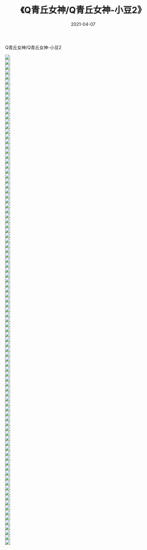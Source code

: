 ﻿---
layout: post
title:  《Q青丘女神/Q青丘女神-小豆2》
date:   2021-04-07
img: http://img.660000.xyz/Sharelink/网络美图/2021/Q青丘女神/Q青丘女神-小豆2/000.jpg
categories: [美女, 清纯, 唯美]
---

Q青丘女神/Q青丘女神-小豆2

 ![](http://img.660000.xyz/Sharelink/网络美图/2021/Q青丘女神/Q青丘女神-小豆2/001.jpg) <br>![](http://img.660000.xyz/Sharelink/网络美图/2021/Q青丘女神/Q青丘女神-小豆2/002.jpg) <br>![](http://img.660000.xyz/Sharelink/网络美图/2021/Q青丘女神/Q青丘女神-小豆2/003.jpg) <br>![](http://img.660000.xyz/Sharelink/网络美图/2021/Q青丘女神/Q青丘女神-小豆2/004.jpg) <br>![](http://img.660000.xyz/Sharelink/网络美图/2021/Q青丘女神/Q青丘女神-小豆2/005.jpg) <br>![](http://img.660000.xyz/Sharelink/网络美图/2021/Q青丘女神/Q青丘女神-小豆2/006.jpg) <br>![](http://img.660000.xyz/Sharelink/网络美图/2021/Q青丘女神/Q青丘女神-小豆2/007.jpg) <br>![](http://img.660000.xyz/Sharelink/网络美图/2021/Q青丘女神/Q青丘女神-小豆2/008.jpg) <br>![](http://img.660000.xyz/Sharelink/网络美图/2021/Q青丘女神/Q青丘女神-小豆2/009.jpg) <br>![](http://img.660000.xyz/Sharelink/网络美图/2021/Q青丘女神/Q青丘女神-小豆2/010.jpg) <br>![](http://img.660000.xyz/Sharelink/网络美图/2021/Q青丘女神/Q青丘女神-小豆2/011.jpg) <br>![](http://img.660000.xyz/Sharelink/网络美图/2021/Q青丘女神/Q青丘女神-小豆2/012.jpg) <br>![](http://img.660000.xyz/Sharelink/网络美图/2021/Q青丘女神/Q青丘女神-小豆2/013.jpg) <br>![](http://img.660000.xyz/Sharelink/网络美图/2021/Q青丘女神/Q青丘女神-小豆2/014.jpg) <br>![](http://img.660000.xyz/Sharelink/网络美图/2021/Q青丘女神/Q青丘女神-小豆2/015.jpg) <br>![](http://img.660000.xyz/Sharelink/网络美图/2021/Q青丘女神/Q青丘女神-小豆2/016.jpg) <br>![](http://img.660000.xyz/Sharelink/网络美图/2021/Q青丘女神/Q青丘女神-小豆2/017.jpg) <br>![](http://img.660000.xyz/Sharelink/网络美图/2021/Q青丘女神/Q青丘女神-小豆2/018.jpg) <br>![](http://img.660000.xyz/Sharelink/网络美图/2021/Q青丘女神/Q青丘女神-小豆2/019.jpg) <br>![](http://img.660000.xyz/Sharelink/网络美图/2021/Q青丘女神/Q青丘女神-小豆2/020.jpg) <br>![](http://img.660000.xyz/Sharelink/网络美图/2021/Q青丘女神/Q青丘女神-小豆2/021.jpg) <br>![](http://img.660000.xyz/Sharelink/网络美图/2021/Q青丘女神/Q青丘女神-小豆2/022.jpg) <br>![](http://img.660000.xyz/Sharelink/网络美图/2021/Q青丘女神/Q青丘女神-小豆2/023.jpg) <br>![](http://img.660000.xyz/Sharelink/网络美图/2021/Q青丘女神/Q青丘女神-小豆2/024.jpg) <br>![](http://img.660000.xyz/Sharelink/网络美图/2021/Q青丘女神/Q青丘女神-小豆2/025.jpg) <br>![](http://img.660000.xyz/Sharelink/网络美图/2021/Q青丘女神/Q青丘女神-小豆2/026.jpg) <br>![](http://img.660000.xyz/Sharelink/网络美图/2021/Q青丘女神/Q青丘女神-小豆2/027.jpg) <br>![](http://img.660000.xyz/Sharelink/网络美图/2021/Q青丘女神/Q青丘女神-小豆2/028.jpg) <br>![](http://img.660000.xyz/Sharelink/网络美图/2021/Q青丘女神/Q青丘女神-小豆2/029.jpg) <br>![](http://img.660000.xyz/Sharelink/网络美图/2021/Q青丘女神/Q青丘女神-小豆2/030.jpg) <br>![](http://img.660000.xyz/Sharelink/网络美图/2021/Q青丘女神/Q青丘女神-小豆2/031.jpg) <br>![](http://img.660000.xyz/Sharelink/网络美图/2021/Q青丘女神/Q青丘女神-小豆2/032.jpg) <br>![](http://img.660000.xyz/Sharelink/网络美图/2021/Q青丘女神/Q青丘女神-小豆2/033.jpg) <br>![](http://img.660000.xyz/Sharelink/网络美图/2021/Q青丘女神/Q青丘女神-小豆2/034.jpg) <br>![](http://img.660000.xyz/Sharelink/网络美图/2021/Q青丘女神/Q青丘女神-小豆2/035.jpg) <br>![](http://img.660000.xyz/Sharelink/网络美图/2021/Q青丘女神/Q青丘女神-小豆2/036.jpg) <br>![](http://img.660000.xyz/Sharelink/网络美图/2021/Q青丘女神/Q青丘女神-小豆2/037.jpg) <br>![](http://img.660000.xyz/Sharelink/网络美图/2021/Q青丘女神/Q青丘女神-小豆2/038.jpg) <br>![](http://img.660000.xyz/Sharelink/网络美图/2021/Q青丘女神/Q青丘女神-小豆2/039.jpg) <br>![](http://img.660000.xyz/Sharelink/网络美图/2021/Q青丘女神/Q青丘女神-小豆2/040.jpg) <br>![](http://img.660000.xyz/Sharelink/网络美图/2021/Q青丘女神/Q青丘女神-小豆2/041.jpg) <br>![](http://img.660000.xyz/Sharelink/网络美图/2021/Q青丘女神/Q青丘女神-小豆2/042.jpg) <br>![](http://img.660000.xyz/Sharelink/网络美图/2021/Q青丘女神/Q青丘女神-小豆2/043.jpg) <br>![](http://img.660000.xyz/Sharelink/网络美图/2021/Q青丘女神/Q青丘女神-小豆2/044.jpg) <br>![](http://img.660000.xyz/Sharelink/网络美图/2021/Q青丘女神/Q青丘女神-小豆2/045.jpg) <br>![](http://img.660000.xyz/Sharelink/网络美图/2021/Q青丘女神/Q青丘女神-小豆2/046.jpg) <br>![](http://img.660000.xyz/Sharelink/网络美图/2021/Q青丘女神/Q青丘女神-小豆2/047.jpg) <br>![](http://img.660000.xyz/Sharelink/网络美图/2021/Q青丘女神/Q青丘女神-小豆2/048.jpg) <br>![](http://img.660000.xyz/Sharelink/网络美图/2021/Q青丘女神/Q青丘女神-小豆2/049.jpg) <br>![](http://img.660000.xyz/Sharelink/网络美图/2021/Q青丘女神/Q青丘女神-小豆2/050.jpg) <br>![](http://img.660000.xyz/Sharelink/网络美图/2021/Q青丘女神/Q青丘女神-小豆2/051.jpg) <br>![](http://img.660000.xyz/Sharelink/网络美图/2021/Q青丘女神/Q青丘女神-小豆2/052.jpg) <br>![](http://img.660000.xyz/Sharelink/网络美图/2021/Q青丘女神/Q青丘女神-小豆2/053.jpg) <br>![](http://img.660000.xyz/Sharelink/网络美图/2021/Q青丘女神/Q青丘女神-小豆2/054.jpg) <br>![](http://img.660000.xyz/Sharelink/网络美图/2021/Q青丘女神/Q青丘女神-小豆2/055.jpg) <br>![](http://img.660000.xyz/Sharelink/网络美图/2021/Q青丘女神/Q青丘女神-小豆2/056.jpg) <br>![](http://img.660000.xyz/Sharelink/网络美图/2021/Q青丘女神/Q青丘女神-小豆2/057.jpg) <br>![](http://img.660000.xyz/Sharelink/网络美图/2021/Q青丘女神/Q青丘女神-小豆2/058.jpg) <br>![](http://img.660000.xyz/Sharelink/网络美图/2021/Q青丘女神/Q青丘女神-小豆2/059.jpg) <br>![](http://img.660000.xyz/Sharelink/网络美图/2021/Q青丘女神/Q青丘女神-小豆2/060.jpg) <br>![](http://img.660000.xyz/Sharelink/网络美图/2021/Q青丘女神/Q青丘女神-小豆2/061.jpg) <br>![](http://img.660000.xyz/Sharelink/网络美图/2021/Q青丘女神/Q青丘女神-小豆2/062.jpg) <br>![](http://img.660000.xyz/Sharelink/网络美图/2021/Q青丘女神/Q青丘女神-小豆2/063.jpg) <br>![](http://img.660000.xyz/Sharelink/网络美图/2021/Q青丘女神/Q青丘女神-小豆2/064.jpg) <br>![](http://img.660000.xyz/Sharelink/网络美图/2021/Q青丘女神/Q青丘女神-小豆2/065.jpg) <br>![](http://img.660000.xyz/Sharelink/网络美图/2021/Q青丘女神/Q青丘女神-小豆2/066.jpg) <br>![](http://img.660000.xyz/Sharelink/网络美图/2021/Q青丘女神/Q青丘女神-小豆2/067.jpg) <br>![](http://img.660000.xyz/Sharelink/网络美图/2021/Q青丘女神/Q青丘女神-小豆2/068.jpg) <br>![](http://img.660000.xyz/Sharelink/网络美图/2021/Q青丘女神/Q青丘女神-小豆2/069.jpg) <br>![](http://img.660000.xyz/Sharelink/网络美图/2021/Q青丘女神/Q青丘女神-小豆2/070.jpg) <br>![](http://img.660000.xyz/Sharelink/网络美图/2021/Q青丘女神/Q青丘女神-小豆2/071.jpg) <br>![](http://img.660000.xyz/Sharelink/网络美图/2021/Q青丘女神/Q青丘女神-小豆2/072.jpg) <br>![](http://img.660000.xyz/Sharelink/网络美图/2021/Q青丘女神/Q青丘女神-小豆2/073.jpg) <br>![](http://img.660000.xyz/Sharelink/网络美图/2021/Q青丘女神/Q青丘女神-小豆2/074.jpg) <br>![](http://img.660000.xyz/Sharelink/网络美图/2021/Q青丘女神/Q青丘女神-小豆2/075.jpg) <br>![](http://img.660000.xyz/Sharelink/网络美图/2021/Q青丘女神/Q青丘女神-小豆2/076.jpg) <br>![](http://img.660000.xyz/Sharelink/网络美图/2021/Q青丘女神/Q青丘女神-小豆2/077.jpg) <br>![](http://img.660000.xyz/Sharelink/网络美图/2021/Q青丘女神/Q青丘女神-小豆2/078.jpg) <br>![](http://img.660000.xyz/Sharelink/网络美图/2021/Q青丘女神/Q青丘女神-小豆2/079.jpg) <br>![](http://img.660000.xyz/Sharelink/网络美图/2021/Q青丘女神/Q青丘女神-小豆2/080.jpg) <br>![](http://img.660000.xyz/Sharelink/网络美图/2021/Q青丘女神/Q青丘女神-小豆2/081.jpg) <br>![](http://img.660000.xyz/Sharelink/网络美图/2021/Q青丘女神/Q青丘女神-小豆2/082.jpg) <br>![](http://img.660000.xyz/Sharelink/网络美图/2021/Q青丘女神/Q青丘女神-小豆2/083.jpg) <br>![](http://img.660000.xyz/Sharelink/网络美图/2021/Q青丘女神/Q青丘女神-小豆2/084.jpg) <br>![](http://img.660000.xyz/Sharelink/网络美图/2021/Q青丘女神/Q青丘女神-小豆2/085.jpg) <br>![](http://img.660000.xyz/Sharelink/网络美图/2021/Q青丘女神/Q青丘女神-小豆2/086.jpg) <br>![](http://img.660000.xyz/Sharelink/网络美图/2021/Q青丘女神/Q青丘女神-小豆2/087.jpg) <br>![](http://img.660000.xyz/Sharelink/网络美图/2021/Q青丘女神/Q青丘女神-小豆2/088.jpg) <br>![](http://img.660000.xyz/Sharelink/网络美图/2021/Q青丘女神/Q青丘女神-小豆2/089.jpg) <br>![](http://img.660000.xyz/Sharelink/网络美图/2021/Q青丘女神/Q青丘女神-小豆2/090.jpg) <br>![](http://img.660000.xyz/Sharelink/网络美图/2021/Q青丘女神/Q青丘女神-小豆2/091.jpg) <br>![](http://img.660000.xyz/Sharelink/网络美图/2021/Q青丘女神/Q青丘女神-小豆2/092.jpg) <br>![](http://img.660000.xyz/Sharelink/网络美图/2021/Q青丘女神/Q青丘女神-小豆2/093.jpg) <br>![](http://img.660000.xyz/Sharelink/网络美图/2021/Q青丘女神/Q青丘女神-小豆2/094.jpg) <br>![](http://img.660000.xyz/Sharelink/网络美图/2021/Q青丘女神/Q青丘女神-小豆2/095.jpg) <br>![](http://img.660000.xyz/Sharelink/网络美图/2021/Q青丘女神/Q青丘女神-小豆2/096.jpg) <br>![](http://img.660000.xyz/Sharelink/网络美图/2021/Q青丘女神/Q青丘女神-小豆2/097.jpg) <br>![](http://img.660000.xyz/Sharelink/网络美图/2021/Q青丘女神/Q青丘女神-小豆2/098.jpg) <br>![](http://img.660000.xyz/Sharelink/网络美图/2021/Q青丘女神/Q青丘女神-小豆2/099.jpg) <br>